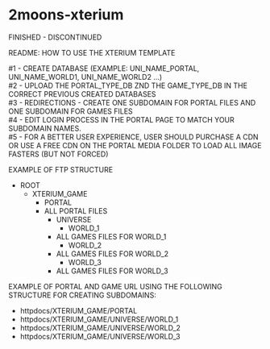 # 2moons-xterium
FINISHED - DISCONTINUED

README: HOW TO USE THE XTERIUM TEMPLATE

#1 - CREATE DATABASE (EXAMPLE: UNI_NAME_PORTAL, UNI_NAME_WORLD1, UNI_NAME_WORLD2 ...)<br>
#2 - UPLOAD THE PORTAL_TYPE_DB ZND THE GAME_TYPE_DB IN THE CORRECT PREVIOUS CREATED DATABASES<br>
#3 - REDIRECTIONS - CREATE ONE SUBDOMAIN FOR PORTAL FILES AND ONE SUBDOMAIN FOR GAMES FILES<br>
#4 - EDIT LOGIN PROCESS IN THE PORTAL PAGE TO MATCH YOUR SUBDOMAIN NAMES.<br>
#5 - FOR A BETTER USER EXPERIENCE, USER SHOULD PURCHASE A CDN OR USE A FREE CDN ON THE PORTAL MEDIA FOLDER TO LOAD ALL IMAGE FASTERS (BUT NOT FORCED)


EXAMPLE OF FTP STRUCTURE

- ROOT
	- XTERIUM_GAME
		- PORTAL
      - ALL PORTAL FILES
		- UNIVERSE
			- WORLD_1
        - ALL GAMES FILES FOR WORLD_1
			- WORLD_2
        - ALL GAMES FILES FOR WORLD_2
			- WORLD_3
        - ALL GAMES FILES FOR WORLD_3
			
EXAMPLE OF PORTAL AND GAME URL USING THE FOLLOWING STRUCTURE FOR CREATING SUBDOMAINS:
- httpdocs/XTERIUM_GAME/PORTAL
- httpdocs/XTERIUM_GAME/UNIVERSE/WORLD_1
- httpdocs/XTERIUM_GAME/UNIVERSE/WORLD_2
- httpdocs/XTERIUM_GAME/UNIVERSE/WORLD_3
			
			
